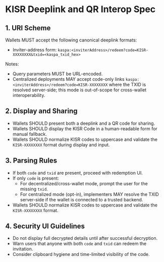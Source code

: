 # KISR Deeplink and QR Interop Spec

## 1. URI Scheme
Wallets MUST accept the following canonical deeplink formats:

- Inviter-address form: `kaspa:<inviterAddress>/redeem?code=KISR-XXXXXXXX&txid=<kaspa_txid_hex>`

Notes:
- Query parameters MUST be URL-encoded.
- Centralized deployments MAY accept code-only links `kaspa:<inviterAddress>/redeem?code=KISR-XXXXXXXX` where the TXID is resolved server-side; this mode is out-of-scope for cross-wallet interoperability.


## 2. Display and Sharing
- Wallets SHOULD present both a deeplink and a QR code for sharing.
- Wallets SHOULD display the KISR Code in a human-readable form for manual fallback.
- Wallets SHOULD normalize KISR codes to uppercase and validate the `KISR-XXXXXXXX` format during display and input.

## 3. Parsing Rules
- If both `code` and `txid` are present, proceed with redemption UI.
- If only `code` is present:
  - For decentralized/cross-wallet mode, prompt the user for the missing `txid`.
  - For centralized mode (opt-in), implementers MAY resolve the TXID server-side if the wallet is connected to a trusted backend.
- Wallets SHOULD normalize KISR codes to uppercase and validate the `KISR-XXXXXXXX` format.

## 4. Security UI Guidelines
- Do not display full decrypted details until after successful decryption.
- Warn users that anyone with both `code` and `txid` can redeem the invitation.
- Consider clipboard hygiene and time-limited visibility of the code.
